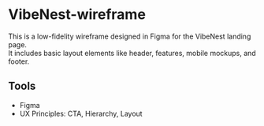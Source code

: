 # VibeNest-wireframe

This is a low-fidelity wireframe designed in Figma for the VibeNest landing page.  
It includes basic layout elements like header, features, mobile mockups, and footer.

## Tools
- Figma
- UX Principles: CTA, Hierarchy, Layout
